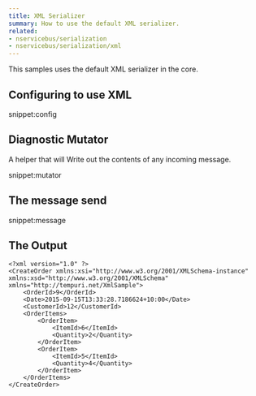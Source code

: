 ```yaml
---
title: XML Serializer
summary: How to use the default XML serializer.
related:
- nservicebus/serialization
- nservicebus/serialization/xml
---
```


This samples uses the default XML serializer in the core.

## Configuring to use XML

snippet:config


## Diagnostic Mutator

A helper that will Write out the contents of any incoming message.

snippet:mutator


## The message send

snippet:message
  

## The Output

```
<?xml version="1.0" ?>
<CreateOrder xmlns:xsi="http://www.w3.org/2001/XMLSchema-instance" xmlns:xsd="http://www.w3.org/2001/XMLSchema" xmlns="http://tempuri.net/XmlSample">
	<OrderId>9</OrderId>
	<Date>2015-09-15T13:33:28.7186624+10:00</Date>
	<CustomerId>12</CustomerId>
	<OrderItems>
		<OrderItem>
			<ItemId>6</ItemId>
			<Quantity>2</Quantity>
		</OrderItem>
		<OrderItem>
			<ItemId>5</ItemId>
			<Quantity>4</Quantity>
		</OrderItem>
	</OrderItems>
</CreateOrder>
```

